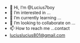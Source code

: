 - 👋 Hi, I’m @Lucius7boy
- 👀 I’m interested in ...
- 🌱 I’m currently learning ...
- 💞️ I’m looking to collaborate on ...
- 📫 How to reach me ...contact 
- luciuslucius801@gmail.com

<!---
Lucius7boy/Lucius7boy is a ✨ special ✨ repository because its `README.md` (this file) appears on your GitHub profile.
You can click the Preview link to take a look at your changes.
--->
